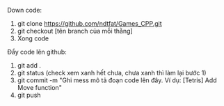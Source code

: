 Down code:
1. git clone https://github.com/ndtfat/Games_CPP.git
2. git checkout [tên branch của mỗi thằng]
3. Xong code

Đẩy code lên github:
1. git add .
2. git status (check xem xanh hết chưa, chưa xanh thì làm lại bước 1)
3. git commit -m "Ghi mess mô tả đoạn code lên đây. Ví dụ: [Tetris] Add Move function"
4. git push

